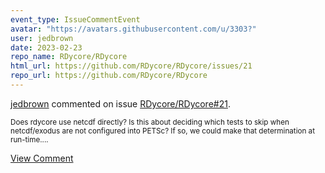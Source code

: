```yaml
---
event_type: IssueCommentEvent
avatar: "https://avatars.githubusercontent.com/u/3303?"
user: jedbrown
date: 2023-02-23
repo_name: RDycore/RDycore
html_url: https://github.com/RDycore/RDycore/issues/21
repo_url: https://github.com/RDycore/RDycore
---
```


<a href='https://github.com/jedbrown' target='_blank'>jedbrown</a> commented on issue <a href='https://github.com/RDycore/RDycore/issues/21' target='_blank'>RDycore/RDycore#21</a>.

<small>Does rdycore use netcdf directly? Is this about deciding which tests to skip when netcdf/exodus are not configured into PETSc? If so, we could make that determination at run-time....</small>

<a href='https://github.com/RDycore/RDycore/issues/21' target='_blank'>View Comment</a>